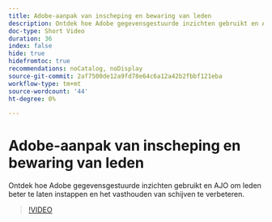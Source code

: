 ```yaml
---
title: Adobe-aanpak van inscheping en bewaring van leden
description: Ontdek hoe Adobe gegevensgestuurde inzichten gebruikt en AJO om leden beter te laten instappen en het vasthouden van schijven te verbeteren.
doc-type: Short Video
duration: 36
index: false
hide: true
hidefromtoc: true
recommendations: noCatalog, noDisplay
source-git-commit: 2af7500de12a9fd78e64c6a12a42b2fbbf121eba
workflow-type: tm+mt
source-wordcount: '44'
ht-degree: 0%

---
```



# Adobe-aanpak van inscheping en bewaring van leden

Ontdek hoe Adobe gegevensgestuurde inzichten gebruikt en AJO om leden beter te laten instappen en het vasthouden van schijven te verbeteren.

<!-- 62_S655_3442541_35_adobes-approach-to-member-onboarding-and-retention -->
>[!VIDEO](https://video.tv.adobe.com/v/3458282/?learn=on&enablevpops=true)
